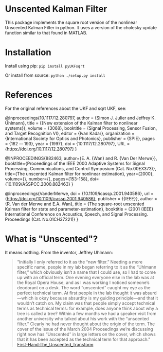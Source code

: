 # Unscented Kalman Filter

This package implements the square root version of the nonlinear Unscented Kalman Filter in python. It uses a version of the cholesky update function similar to that found in MATLAB.

# Installation

Install using pip:
`pip install pyUKFsqrt`

Or install from source:
`python ./setup.py install`

# References

For the original references about the UKF and sqrt UKF, see:

@inproceedings{10.1117/12.280797,
    author = {Simon J. Julier and Jeffrey K. Uhlmann},
    title = {{New extension of the Kalman filter to nonlinear systems}},
    volume = {3068},
    booktitle = {Signal Processing, Sensor Fusion, and Target Recognition VI},
    editor = {Ivan Kadar},
    organization = {International Society for Optics and Photonics},
    publisher = {SPIE},
    pages = {182 -- 193},
    year = {1997},
    doi = {10.1117/12.280797},
    URL = {https://doi.org/10.1117/12.280797}
}

@INPROCEEDINGS{882463,
  author={E. A. {Wan} and R. {Van Der Merwe}},
  booktitle={Proceedings of the IEEE 2000 Adaptive Systems for Signal Processing, Communications, and Control Symposium (Cat. No.00EX373)}, 
  title={The unscented Kalman filter for nonlinear estimation}, 
  year={2000},
  volume={},
  number={},
  pages={153-158},
  doi={10.1109/ASSPCC.2000.882463}
}

@inproceedings{VanderMerwe,
  doi = {10.1109/icassp.2001.940586},
  url = {https://doi.org/10.1109/icassp.2001.940586},
  publisher = {{IEEE}},
  author = {R. Van der Merwe and E.A. Wan},
  title = {The square-root unscented Kalman filter for state and parameter-estimation},
  booktitle = {2001 {IEEE} International Conference on Acoustics,  Speech,  and Signal Processing. Proceedings (Cat. No.01CH37221)}
}

# What is "Unscented"?

It means nothing. From the inventor, Jeffrey Uhlmann:

> "Initially I only referred to it as the “new filter.” Needing a more specific name, people in my lab began referring to it as the “Uhlmann filter,” which obviously isn’t a name that I could use, so I had to come up with an official term. One evening everyone else in the lab was at the Royal Opera House, and as I was working I noticed someone’s deodorant on a desk. The word “unscented” caught my eye as the perfect technical term. At first people in the lab thought it was absurd—which is okay because absurdity is my guiding principle—and that it wouldn’t catch on. My claim was that people simply accept technical terms as technical terms: for example, does anyone think about why a tree is called a tree? Within a few months we had a speaker visit from another university who talked about his work with the “unscented filter.” Clearly he had never thought about the origin of the term. The cover of the issue of the March 2004 Proceedings we’re discussing right now has “Unscented” in large letters on the cover, which shows that it has been accepted as the technical term for that approach." [First-Hand:The_Unscented_Transform](https://ethw.org/First-Hand:The_Unscented_Transform)